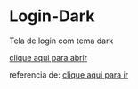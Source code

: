 # Login-Dark
 Tela de login com tema dark

<a href="https://shydersonalves.github.io/Login-Dark/index.html" target="_blank">clique aqui para abrir</a>

referencia de:  <a href="https://youtu.be/69-WfrVBli8" target="_blank">clique aqui para ir</a>